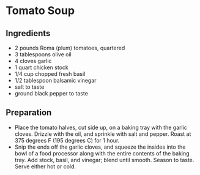 
# Tomato Soup

## Ingredients

- 2 pounds Roma (plum) tomatoes, quartered
- 3 tablespoons olive oil
- 4 cloves garlic
- 1 quart chicken stock
- 1/4 cup chopped fresh basil
- 1/2 tablespoon balsamic vinegar
- salt to taste
- ground black pepper to taste 

## Preparation


- Place the tomato halves, cut side up, on a baking tray with the garlic cloves. Drizzle with the oil, and sprinkle with salt and pepper. Roast at 375 degrees F (195 degrees C) for 1 hour.
- Snip the ends off the garlic cloves, and squeeze the insides into the bowl of a food processor along with the entire contents of the baking tray. Add stock, basil, and vinegar; blend until smooth. Season to taste. Serve either hot or cold.
